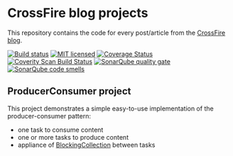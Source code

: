 # CrossFire blog projects

This repository contains the code for every post/article from the <a href="https://arancan.wordpress.com/">CrossFire blog</a>.

[![Build status](https://ci.appveyor.com/api/projects/status/1sm6e4iv9ixhmxhy?svg=true)](https://ci.appveyor.com/project/anderson-rancan/crossfire)
[![MIT licensed](https://img.shields.io/github/license/mashape/apistatus.svg)](https://github.com/anderson-rancan/crossfire/blob/master/LICENSE)
[![Coverage Status](https://coveralls.io/repos/github/anderson-rancan/crossfire/badge.svg?branch=master)](https://coveralls.io/github/anderson-rancan/crossfire?branch=master)
<a href="https://scan.coverity.com/projects/anderson-rancan-crossfire"><img alt="Coverity Scan Build Status" src="https://scan.coverity.com/projects/13794/badge.svg"/></a>
<a href="https://sonarqube.com/dashboard/index?id=CrossFire"><img src="https://sonarqube.com/api/badges/gate?key=CrossFire" alt="SonarQube quality gate"></a>
<a href="https://sonarqube.com/dashboard/index?id=CrossFire"><img src="https://sonarqube.com/api/badges/measure?key=CrossFire&metric=code_smells" alt="SonarQube code smells"></a>


## ProducerConsumer project

This project demonstrates a simple easy-to-use implementation of the producer-consumer pattern:
* one task to consume content
* one or more tasks to produce content
* appliance of <a href="https://msdn.microsoft.com/en-us/library/dd267312(v=vs.110).aspx">BlockingCollection</a> between tasks
